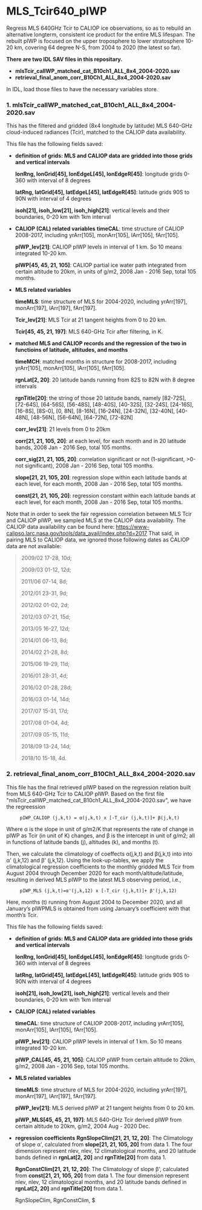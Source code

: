 # MLS_Tcir640_pIWP


Regress MLS 640GHz Tcir to CALIOP ice observations, so as to rebuild an alternative longterm, consistent ice product for the entire MLS lifespan. The rebuilt pIWP is focused on the upper troposphere to lower stratosphere 10-20 km, covering 64 degree N-S, from 2004 to 2020 (the latest so far).

**There are two IDL SAV files in this repositary.**
- **mlsTcir_calIWP_matched_cat_B10ch1_ALL_8x4_2004-2020.sav**
- **retrieval_final_anom_corr_B10Ch1_ALL_8x4_2004-2020.sav**


In IDL, load those files to have the necessary variables store.


### 1.  mlsTcir_calIWP_matched_cat_B10ch1_ALL_8x4_2004-2020.sav
This has the filtered and gridded (8x4 longitude by latitude) MLS 640-GHz cloud-induced radiances (Tcir), matched to the CALIOP data availability. 

This file has the following fields saved:
- **definition of grids: MLS and CALIOP data are gridded into those grids and vertical intervals**
  
  **lonRng, lonGrid[45], lonEdgeL[45], lonEdgeR[45]**: longitude grids 0-360 with interval of 8 degrees

  **latRng, latGrid[45], latEdgeL[45], latEdgeR[45]**: latitude grids 90S to 90N with interval of 4 degrees

  **isoh[21], isoh_low[21], isoh_high[21]**: vertical levels and their boundaries, 0-20 km with 1km interval


 -  **CALIOP (CAL) related variables**
    **timeCAL**:  time structure of CALIOP 2008-2017, including yrArr[105], monArr[105], lArr[105], fArr[105].
              
    **pIWP_lev[21]**: CALIOP pIWP levels in interval of 1 km. So 10 means integrated 10-20 km.
    
    **pIWP[45, 45, 21, 105]**: CALIOP partial ice water path integrated from certain altitude to 20km, in units of g/m2, 2008 Jan - 2016 Sep, total 105 months.
 
 
 - **MLS related variables**
    
    **timeMLS**: time structure of MLS for 2004-2020, including yrArr[197], monArr[197], lArr[197], fArr[197].
    
    **Tcir_lev[21]**: MLS Tcir at 21 tangent heights from 0 to 20 km. 
 
    **Tcir[45, 45, 21, 197]**: MLS 640-GHz Tcir after filtering, in K. 
 

 - **matched MLS and CALIOP records and the regression of the two in functioins of latitude, altitudes, and months**
    
    **timeMCH**: matched months in structure for 2008-2017, including yrArr[105], monArr[105], lArr[105], fArr[105].
  
    **rgnLat[2, 20]**: 20 latitude bands running from 82S to 82N with 8 degree intervals
  
    **rgnTitle[20]**: the string of those 20 latitude bands, namely 
          [82-72S], [72-64S], [64-56S], [56-48S], [48-40S], [40-32S], [32-24S],  [24-16S], [16-8S], [8S-0], 
          [0, 8N], [8-16N], [16-24N], [24-32N], [32-40N], [40-48N], [48-56N], [56-64N], [64-72N], [72-82N]
          
    **corr_lev[21]**: 21 levels from 0 to 20km 
    
    **corr[21, 21, 105, 20]**: at each level, for each month and in 20 latitude bands, 2008 Jan - 2016 Sep, total 105 months.
    
    **corr_sig[21, 21, 105, 20]**: correlation significant or not (1-significant, >0-not significant), 2008 Jan - 2016 Sep, total 105 months.
    
    **slope[21, 21, 105, 20]**: regression slope within each latitude bands at each level, for each month, 2008 Jan - 2016 Sep, total 105 months.
    
    **const[21, 21, 105, 20]**: regression constant within each latitude bands at each level, for each month, 2008 Jan - 2016 Sep, total 105 months. 
 

Note that in order to seek the fair regression correlation between MLS Tcir and CALIOP pIWP, we sampled MLS at the CALIOP data availability. The CALIOP data availability can be found here: https://www-calipso.larc.nasa.gov/tools/data_avail/index.php?d=2017
That said, in pairing MLS to CALIOP data, we ignored those following dates as CALIOP data are not available:
> 2009/02 17-28, 10d;
> 
> 2009/03 01-12, 12d;
> 
> 2011/06 07-14, 8d;
> 
> 2012/01 23-31, 9d;
> 
> 2012/02 01-02, 2d;
> 
> 2012/03 07-21, 15d;
> 
> 2013/05 16-27, 12d;
> 
> 2014/01 06-13, 8d;
> 
> 2014/02 21-28, 8d;
> 
> 2015/06 19-29, 11d;
> 
> 2016/01 28-31, 4d;
> 
> 2016/02 01-28, 28d;
> 
> 2016/03 01-14, 14d;
> 
> 2017/07 15-31, 17d;
> 
> 2017/08 01-04, 4d;
> 
> 2017/09 05-15, 11d;
> 
> 2018/09 13-24, 14d;
> 
> 2018/10 15-18, 4d.






### 2.  retrieval_final_anom_corr_B10Ch1_ALL_8x4_2004-2020.sav
This file has the final retrieved pIWP based on the regression relation built from MLS 640-GHz Tcir to CALIOP pIWP.
Based on the first file "mlsTcir_calIWP_matched_cat_B10ch1_ALL_8x4_2004-2020.sav", we have the regreession 

         pIWP_CALIOP (j,k,t) = α(j,k,t) x [-T_cir (j,k,t)]+ β(j,k,t)      

Where α is the slope in unit of g/m2/K that represents the rate of change in pIWP as Tcir (in unit of K) changes, and β is the intercept in unit of g/m2; all in functions of latitude bands (j), altitudes (k), and months (t). 

Then, we calculate the climatology of coeffects α(j,k,t) and β(j,k,t) into into α' (j,k,12) and β' (j,k,12). Using the look-up-tables, we apply the climatological regression coefficients to the monthly gridded MLS Tcir from August 2004 through December 2020 for each month/altitude/latitude, resulting in derived MLS pIWP to the latest MLS observing period, i.e.,

         pIWP_MLS (j,k,t)=α'(j,k,12) x [-T_cir (j,k,t)]+ β'(j,k,12)                
Here, months (t) running from August 2004 to December 2020, and all January’s pIWPMLS is obtained from using January’s coefficient with that month’s Tcir. 


This file has the following fields saved:
 -  **definition of grids: MLS and CALIOP data are gridded into those grids and vertical intervals**
    
    **lonRng, lonGrid[45], lonEdgeL[45], lonEdgeR[45]**: longitude grids 0-360 with interval of 8 degrees
    
    **latRng, latGrid[45], latEdgeL[45], latEdgeR[45]**: latitude grids 90S to 90N with interval of 4 degrees
    
    **isoh[21], isoh_low[21], isoh_high[21]**: vertical levels and their boundaries, 0-20 km with 1km interval


 -  **CALIOP (CAL) related variables**
    
    **timeCAL**:  time structure of CALIOP 2008-2017, including 
              yrArr[105], monArr[105], lArr[105], fArr[105].
    
    **pIWP_lev[21]**: CALIOP pIWP levels in interval of 1 km. 
                  So 10 means integrated 10-20 km.
    
    **pIWP_CAL[45, 45, 21, 105]**: CALIOP pIWP from certain altitude to 20km, g/m2, 2008 Jan - 2016 Sep, total 105 months.
 
 
 -  **MLS related variables**
    
    **timeMLS**: time structure of MLS for 2004-2020, including yrArr[197], monArr[197], lArr[197], fArr[197].
    
    **pIWP_lev[21]**: MLS derived pIWP  at 21 tangent heights from 0 to 20 km. 
    
    **pIWP_MLS[45, 45, 21, 197]**: MLS 640-GHz Tcir derived pIWP from certain altitude to 20km, g/m2, 2004 Aug - 2020 Dec.
    
 -  **regression coefficients**
    **RgnSlopeClim[21, 21, 12, 20]**: The Climatology of slope α', calculated from **slope[21, 21, 105, 20]** from data 1. The four dimension represent nlev, nlev, 12 climatological months, and 20 latitude bands defined in **rgnLat[2, 20]** and **rgnTitle[20]** from data 1.
    
    **RgnConstClim[21, 21, 12, 20]**: The Climatology of slope β', calculated from **const[21, 21, 105, 20]** from data 1. The four dimension represent nlev, nlev, 12 climatological months, and 20 latitude bands defined in **rgnLat[2, 20]** and **rgnTitle[20]** from data 1.
    
    
    RgnSlopeClim, RgnConstClim, $
    
    
